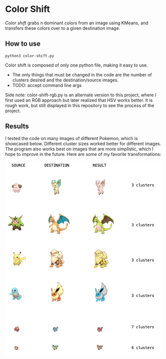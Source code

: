 # Color Shift

<i>Color shift</i> grabs n dominant colors from an image using KMeans, and transfers these colors over to a given destination image.

## How to use

```
python3 color-shift.py
```

Color shift is composed of only one python file, making it easy to use.
- The only things that must be changed in the code are the number of clusters desired and the destination/source images.
- TODO: accept command line args

Side note: color-shift-rgb.py is an alternate version to this project, where I first used an RGB approach but later realized that HSV works better. It is rough work, but still displayed in this repository to see the process of the project.

## Results

I tested the code on many images of different Pokemon, which is showcased below. Different cluster sizes worked better for different images. The program also works best on images that are more simplistic, which I hope to improve in the future. 
Here are some of my favorite transformations:

![RESULTS](Results/results.png)
